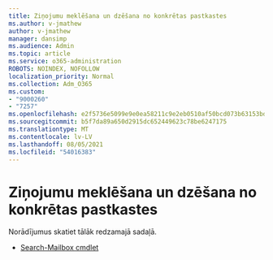 ```yaml
---
title: Ziņojumu meklēšana un dzēšana no konkrētas pastkastes
ms.author: v-jmathew
author: v-jmathew
manager: dansimp
ms.audience: Admin
ms.topic: article
ms.service: o365-administration
ROBOTS: NOINDEX, NOFOLLOW
localization_priority: Normal
ms.collection: Adm_O365
ms.custom:
- "9000260"
- "7257"
ms.openlocfilehash: e2f5736e5099e9e0ea58211c9e2eb0510af50bcd073b63153bd13eca1266c318
ms.sourcegitcommit: b5f7da89a650d2915dc652449623c78be6247175
ms.translationtype: MT
ms.contentlocale: lv-LV
ms.lasthandoff: 08/05/2021
ms.locfileid: "54016383"
---
```

# <a name="search-and-delete-messages-from-a-specific-mailbox"></a>Ziņojumu meklēšana un dzēšana no konkrētas pastkastes

Norādījumus skatiet tālāk redzamajā sadaļā.

* [Search-Mailbox cmdlet](https://docs.microsoft.com/powershell/module/exchange/mailboxes/search-mailbox)

